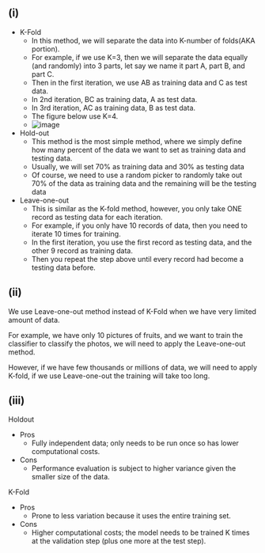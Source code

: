## (i)
- K-Fold
    - In this  method, we will separate the data into K-number of folds(AKA portion).
    - For example, if we use K=3, then we will separate the data equally (and randomly) into 3 parts, let say we name it part A, part B, and part C.
    - Then in the first iteration, we use AB as training data and C as test data.
    - In 2nd iteration, BC as training data, A as test data.
    - In 3rd iteration, AC as training data, B as test data.
    - The figure below use K=4.
    - ![image](https://user-images.githubusercontent.com/23183656/39743484-95c9f392-52d3-11e8-9515-90c231f030d2.png)
- Hold-out
    - This method is the most simple method, where we simply define how many percent of the data we want to set as training data and testing data.
    - Usually, we will set 70% as training data and 30% as testing data
    - Of course, we need to use a random picker to randomly take out 70% of the data as training data and the remaining will be the testing data
- Leave-one-out
    - This is similar as the K-fold method, however, you only take ONE record as testing data for each iteration.
    - For example, if you only have 10 records of data, then you need to iterate 10 times for training.
    - In the first iteration, you use the first record as testing data, and the other 9 record as training data.
    - Then you repeat the step above until every record had become a testing data before.

## (ii)
We use Leave-one-out method instead of K-Fold when we have very limited amount of data.   

For example, we have only 10 pictures of fruits, and we want to train the classifier to classify the photos, we will need to apply the Leave-one-out method.  

However, if we have few thousands or millions of data, we will need to apply K-fold, if we use Leave-one-out the training will take too long.

## (iii)
Holdout
- Pros 
    - Fully independent data; only needs to be run once so has lower computational costs.
- Cons
    - Performance evaluation is subject to higher variance given the smaller size of the data.

K-Fold
- Pros
    - Prone to less variation because it uses the entire training set.
- Cons
    - Higher computational costs; the model needs to be trained K times at the validation step (plus one more at the test step).